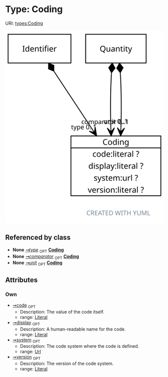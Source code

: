 
# Type: Coding




URI: [types:Coding](https://example.org/ccdh/datatypes/Coding)


![img](images/Coding.svg)

## Referenced by class

 *  **None** *[➞type](identifier__type.md)*  <sub>OPT</sub>  **[Coding](Coding.md)**
 *  **None** *[➞comparator](quantity__comparator.md)*  <sub>OPT</sub>  **[Coding](Coding.md)**
 *  **None** *[➞unit](quantity__unit.md)*  <sub>OPT</sub>  **[Coding](Coding.md)**

## Attributes


### Own

 * [➞code](coding__code.md)  <sub>OPT</sub>
    * Description: The value of the code itself.
    * range: [Literal](types/Literal.md)
 * [➞display](coding__display.md)  <sub>OPT</sub>
    * Description: A human-readable name for the code.
    * range: [Literal](types/Literal.md)
 * [➞system](coding__system.md)  <sub>OPT</sub>
    * Description: The code system where the code is defined.
    * range: [Url](types/Url.md)
 * [➞version](coding__version.md)  <sub>OPT</sub>
    * Description: The version of the code system.
    * range: [Literal](types/Literal.md)
